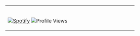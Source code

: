 <table width="100%"> 
  <tr>
  <td width="50%">
      
&nbsp; <br> [![Spotify](https://crstnmac.vercel.app/api/spotify)](https://open.spotify.com/user/xpxdzn2hztvea9akz2unakmuc?si=2952e56832614360s)
    ![Profile Views](https://komarev.com/ghpvc/?username=crstnmac)


  </td>

  </table>
